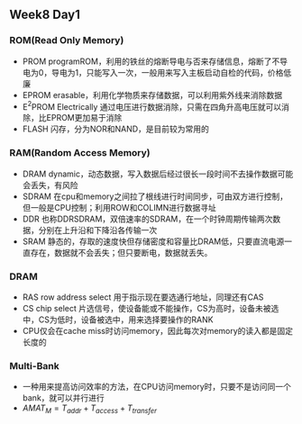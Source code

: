## Week8 Day1



### ROM(Read Only Memory)



- PROM programROM，利用的铁丝的熔断导电与否来存储信息，熔断了不导电为0，导电为1，只能写入一次，一般用来写入主板启动自检的代码，价格低廉
- EPROM erasable，利用化学物质来存储数据，可以利用紫外线来消除数据
- E$^2$PROM Electrically 通过电压进行数据消除，只需在四角升高电压就可以消除，比EPROM更加易于消除
- FLASH 闪存，分为NOR和NAND，是目前较为常用的



### RAM(Random Access Memory)



- DRAM dynamic，动态数据，写入数据后经过很长一段时间不去操作数据可能会丢失，有风险
- SDRAM 在cpu和memory之间拉了根线进行时间同步，可由双方进行控制，但一般是CPU控制；利用ROW和COLIMN进行数据寻址
- DDR 也称DDRSDRAM，双倍速率的SDRAM，在一个时钟周期传输两次数据，分别在上升沿和下降沿各传输一次
- SRAM 静态的，存取的速度快但存储密度和容量比DRAM低，只要直流电源一直存在，数据就不会丢失；但只要断电，数据就丢失。



### DRAM



- RAS row address select 用于指示现在要选通行地址，同理还有CAS
- CS chip select 片选信号，使设备能或不能操作，CS为高时，设备未被选中，CS为低时，设备被选中，用来选择要操作的RANK
- CPU仅会在cache miss时访问memory，因此每次对memory的读入都是固定长度的



### Multi-Bank

- 一种用来提高访问效率的方法，在CPU访问memory时，只要不是访问同一个bank，就可以并行进行
- $AMAT_M = T_{addr} + T_{access} + T_{transfer}$







